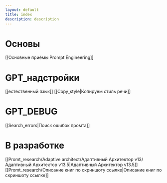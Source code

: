 ```yaml
---
layout: default 
title: index
description: description
---
```


# Основы
[[Основные приёмы Prompt Engineering]]

# GPT_надстройки
[[естественный язык]]
[[Copy_style|Копируем стиль речи]]

# GPT_DEBUG
[[Search_errors|Поиск ошибок промта]]

# В разработке
[[Promt_research/Adaptive architect/Адаптивный Архитектор v13/Адаптивный Архитектор v13.5|Адаптивный Архитектор v13.5]]
[[Promt_research/Описание книг по скриншоту ссылке|Описание книг по скриншоту ссылке]]